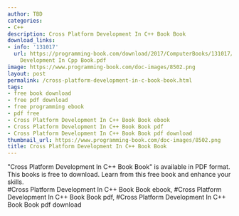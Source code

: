 ```yaml
---
author: TBD
categories:
- C++
description: Cross Platform Development In C++ Book Book
download_links:
- info: '131017'
  url: https://programming-book.com/download/2017/ComputerBooks/131017/Cross Platform
    Development In Cpp Book.pdf
image: https://www.programming-book.com/doc-images/8502.png
layout: post
permalink: /cross-platform-development-in-c-book-book.html
tags:
- free book download
- free pdf download
- free programming ebook
- pdf free
- Cross Platform Development In C++ Book Book ebook
- Cross Platform Development In C++ Book Book pdf
- Cross Platform Development In C++ Book Book pdf download
thumbnail_url: https://www.programming-book.com/doc-images/8502.png
title: Cross Platform Development In C++ Book Book
---
```


 
<div class="item-desc text-justify">
  "Cross Platform Development In C++ Book Book" is available in PDF format. This books is free to download. Learn from this free book and enhance your skills.
  <br>
  #Cross Platform Development In C++ Book Book ebook, #Cross Platform Development In C++ Book Book pdf, #Cross Platform Development In C++ Book Book pdf download
</div>